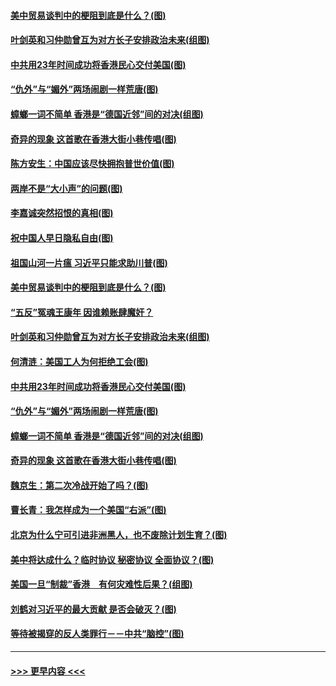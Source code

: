 #### [美中贸易谈判中的梗阻到底是什么？(图)](../pages/p4/907791.md?t=09190800) 
#### [叶剑英和习仲勋曾互为对方长子安排政治未来(组图)](../pages/p4/907786.md?t=09190800) 
#### [中共用23年时间成功将香港民心交付美国(图)](../pages/p4/907698.md?t=09190800) 
#### [“仇外”与“媚外”两场闹剧一样荒唐(图)](../pages/p4/907689.md?t=09190800) 
#### [蟑螂一词不简单 香港是“德国近邻”间的对决(组图)](../pages/p4/907618.md?t=09190800) 
#### [奇异的现象 这首歌在香港大街小巷传唱(图)](../pages/p4/907583.md?t=09190800) 
#### [陈方安生：中国应该尽快拥抱普世价值(图)](../pages/p4/907826.md?t=09190800) 
#### [两岸不是“大小声”的问题(图)](../pages/p4/907825.md?t=09190800) 
#### [李嘉诚突然招恨的真相(图)](../pages/p4/907799.md?t=09190800) 
#### [祝中国人早日隐私自由(图)](../pages/p4/907797.md?t=09190800) 
#### [祖国山河一片瘟 习近平只能求助川普(图)](../pages/p4/907796.md?t=09190800) 
#### [美中贸易谈判中的梗阻到底是什么？(图)](../pages/p4/907791.md?t=09190800) 
#### [“五反”冤魂王康年 因谁赖账肆魔奸？](../pages/p4/907787.md?t=09190800) 
#### [叶剑英和习仲勋曾互为对方长子安排政治未来(组图)](../pages/p4/907786.md?t=09190800) 
#### [何清涟：美国工人为何拒绝工会(图)](../pages/p4/907701.md?t=09190800) 
#### [中共用23年时间成功将香港民心交付美国(图)](../pages/p4/907698.md?t=09190800) 
#### [“仇外”与“媚外”两场闹剧一样荒唐(图)](../pages/p4/907689.md?t=09190800) 
#### [蟑螂一词不简单 香港是“德国近邻”间的对决(组图)](../pages/p4/907618.md?t=09190800) 
#### [奇异的现象 这首歌在香港大街小巷传唱(图)](../pages/p4/907583.md?t=09190800) 
#### [魏京生：第二次冷战开始了吗？(图)](../pages/p4/907581.md?t=09190800) 
#### [曹长青：我怎样成为一个美国“右派”(图)](../pages/p4/907580.md?t=09190800) 
#### [北京为什么宁可引进非洲黑人，也不废除计划生育？(图)](../pages/p4/907577.md?t=09190800) 
#### [美中将达成什么？临时协议 秘密协议 全面协议？(图)](../pages/p4/907576.md?t=09190800) 
#### [美国一旦“制裁”香港　有何灾难性后果？(组图)](../pages/p4/907575.md?t=09190800) 
#### [刘鹤对习近平的最大贡献 是否会破灭？(图)](../pages/p4/907509.md?t=09190800) 
#### [等待被揭穿的反人类罪行－－中共“脑控”(图)](../pages/p4/907167.md?t=09190800) 

----
#### [ >>> 更早内容 <<< ](../indexes/p4-earlier.md)
